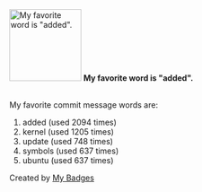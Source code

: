 <img src="https://my-badges.github.io/my-badges/favorite-word.png" alt="My favorite word is &quot;added&quot;." title="My favorite word is &quot;added&quot;." width="128">
<strong>My favorite word is &quot;added&quot;.</strong>
<br><br>

My favorite commit message words are:

1. added (used 2094 times)
2. kernel (used 1205 times)
3. update (used 748 times)
4. symbols (used 637 times)
5. ubuntu (used 637 times)


Created by <a href="https://github.com/my-badges/my-badges">My Badges</a>